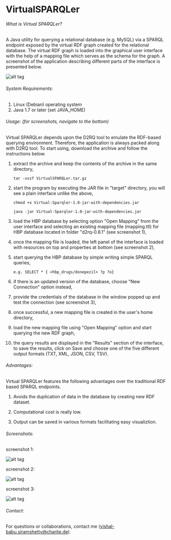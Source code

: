 VirtualSPARQLer
===============

###### What is Virtual SPARQLer?

A Java utility for querying a relational database (e.g. MySQL) via a SPARQL endpoint exposed by the virtual RDF graph created for the relational database. The virtual RDF graph is loaded into the graphical user interface with the help of a mapping file which serves as the schema for the graph. A screenshot of the application describing different parts of the interface is presented below.

![alt tag](http://i61.tinypic.com/2pzxjbc.jpg)


###### System Requirements:

1. Linux (Debian) operating system
2. Java 1.7 or later (set JAVA_HOME)

###### Usage: (for screenshots, navigate to the bottom)

Virtual SPARQLer depends upon the D2RQ tool to emulate the RDF-based querying environment. Therefore, the application is always packed along with D2RQ tool. To start using, download the archive and follow the instructions below.

1. extract the archive and keep the contents of the archive in the same directory,

    `tar -xvzf VirtualSPARQLer.tar.gz`

2. start the program by executing the JAR file in "target" directory, you will see a plain interface unlike the above,

    `chmod +x Virtual-Sparqler-1.0-jar-with-dependencies.jar`
    
    `java -jar Virtual-Sparqler-1.0-jar-with-dependencies.jar`

3. load the HBP database by selecting option "Open Mapping" from the user interface and selecting an existing mapping file (mapping.ttl) for HBP database located in folder "d2rq-0.8.1" (see screenshot 1),

4. once the mapping file is loaded, the left panel of the interface is loaded with resources on top and properties at bottom (see screenshot 2),

5. start querying the HBP database by simple writing simple SPARQL queries,

    `e.g. SELECT * { <hbp_drugs/donepezil> ?p ?o}`

6. if there is an updated version of the database, choose "New Connection" option instead,

7. provide the credentials of the database in the window popped up and test the connection (see screenshot 3),

8. once successful, a new mapping file is created in the user's home directory,

9. load the new mapping file using "Open Mapping" option and start querying the new RDF graph,

10. the query results are displayed in the "Results" section of the interface, to save the results, click on Save and choose one of the five different output formats (TXT, XML, JSON, CSV, TSV).

###### Advantages:

Virtual SPARQLer features the following advantages over the traditional RDF based SPARQL endpoints.

1. Avoids the duplication of data in the database by creating new RDF dataset.

2. Computational cost is really low.

3. Output can be saved in various formats facilitating easy visualiztion.

###### Screenshots:

screenshot 1:

![alt tag](http://i60.tinypic.com/33kre40.jpg)

screenshot 2:

![alt tag](http://i62.tinypic.com/33u90cx.jpg)

screenshot 3:

![alt tag](http://i60.tinypic.com/3097oe8.jpg)

###### Contact:

For questions or collaborations, contact me (vishal-babu.siramshetty@charite.de).
